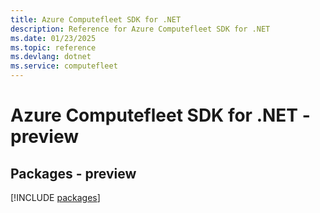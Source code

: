 ```yaml
---
title: Azure Computefleet SDK for .NET
description: Reference for Azure Computefleet SDK for .NET
ms.date: 01/23/2025
ms.topic: reference
ms.devlang: dotnet
ms.service: computefleet
---
```

# Azure Computefleet SDK for .NET - preview
## Packages - preview
[!INCLUDE [packages](computefleet-index.md)]